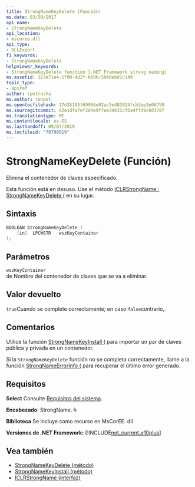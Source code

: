 ```yaml
---
title: StrongNameKeyDelete (Función)
ms.date: 03/30/2017
api_name:
- StrongNameKeyDelete
api_location:
- mscoree.dll
api_type:
- DLLExport
f1_keywords:
- StrongNameKeyDelete
helpviewer_keywords:
- StrongNameKeyDelete function [.NET Framework strong naming]
ms.assetid: 313e71e4-1790-4d2f-b68b-5040ebd1c149
topic_type:
- apiref
author: rpetrusha
ms.author: ronpet
ms.openlocfilehash: 17d35193f69966e02ac5e483924fcb3ee2e06758
ms.sourcegitcommit: d2e1dfa7ef2d4e9ffae3d431cf6a4ffd9c8d378f
ms.translationtype: MT
ms.contentlocale: es-ES
ms.lasthandoff: 09/07/2019
ms.locfileid: "70799019"
---
```

# <a name="strongnamekeydelete-function"></a>StrongNameKeyDelete (Función)

Elimina el contenedor de claves especificado.

Esta función está en desuso. Use el método [ICLRStrongName:: StrongNameKeyDelete (](../hosting/iclrstrongname-strongnamekeydelete-method.md) en su lugar.

## <a name="syntax"></a>Sintaxis

```cpp
BOOLEAN StrongNameKeyDelete (
    [in]  LPCWSTR   wszKeyContainer
);
```

## <a name="parameters"></a>Parámetros

`wszKeyContainer`\
de Nombre del contenedor de claves que se va a eliminar.

## <a name="return-value"></a>Valor devuelto

`true`Cuando se complete correctamente; en caso `false`contrario,.

## <a name="remarks"></a>Comentarios

Utilice la función [StrongNameKeyInstall (](strongnamekeyinstall-function.md) para importar un par de claves pública y privada en un contenedor.

Si la `StrongNameKeyDelete` función no se completa correctamente, llame a la función [StrongNameErrorInfo (](strongnameerrorinfo-function.md) para recuperar el último error generado.

## <a name="requirements"></a>Requisitos

**Select** Consulte [Requisitos del sistema](../../get-started/system-requirements.md).

**Encabezado**: StrongName. h

**Biblioteca** Se incluye como recurso en MsCorEE. dll

**Versiones de .NET Framework:** [!INCLUDE[net_current_v10plus](../../../../includes/net-current-v10plus-md.md)]

## <a name="see-also"></a>Vea también

- [StrongNameKeyDelete (método)](../hosting/iclrstrongname-strongnamekeydelete-method.md)
- [StrongNameKeyInstall (método)](../hosting/iclrstrongname-strongnamekeyinstall-method.md)
- [ICLRStrongName (interfaz)](../hosting/iclrstrongname-interface.md)
